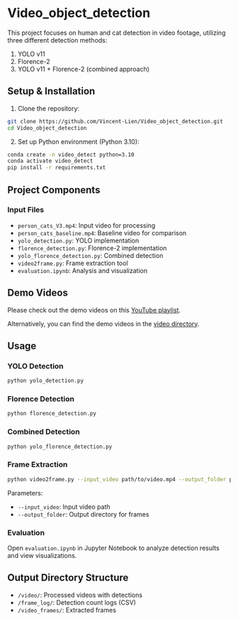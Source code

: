 # Video_object_detection
This project focuses on human and cat detection in video footage, utilizing three different detection methods:
1. YOLO v11
2. Florence-2
3. YOLO v11 + Florence-2 (combined approach)

## Setup & Installation
1. Clone the repository:
```bash
git clone https://github.com/Vincent-Lien/Video_object_detection.git
cd Video_object_detection
```

2. Set up Python environment (Python 3.10):
```bash
conda create -n video_detect python=3.10
conda activate video_detect
pip install -r requirements.txt
```

## Project Components
### Input Files
- `person_cats_V3.mp4`: Input video for processing
- `person_cats_baseline.mp4`: Baseline video for comparison
- `yolo_detection.py`: YOLO implementation
- `florence_detection.py`: Florence-2 implementation
- `yolo_florence_detection.py`: Combined detection
- `video2frame.py`: Frame extraction tool
- `evaluation.ipynb`: Analysis and visualization

## Demo Videos
Please check out the demo videos on this [YouTube playlist](https://www.youtube.com/watch?v=GZvXXO5-d6g&list=PL5CSYCnSztknhQjGjRP9OFIskxG2mWMCM).

Alternatively, you can find the demo videos in the [video directory](./video/).

## Usage
### YOLO Detection
```bash
python yolo_detection.py
```

### Florence Detection
```bash
python florence_detection.py
```

### Combined Detection
```bash
python yolo_florence_detection.py
```

### Frame Extraction
```bash
python video2frame.py --input_video path/to/video.mp4 --output_folder path/to/output/
```
Parameters:
- `--input_video`: Input video path
- `--output_folder`: Output directory for frames

### Evaluation
Open `evaluation.ipynb` in Jupyter Notebook to analyze detection results and view visualizations.

## Output Directory Structure
- `/video/`: Processed videos with detections
- `/frame_log/`: Detection count logs (CSV)
- `/video_frames/`: Extracted frames

